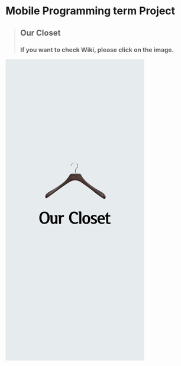 # Mobile Programming term Project
>## Our Closet
>### If you want to check Wiki, please click on the image.
[![Logo](https://github.com/JunHeon-Ch/Mobile-Programming-Project/blob/master/wiki_image/loadingback.png)](https://github.com/JunHeon-Ch/Mobile-Programming-Project/wiki)
